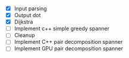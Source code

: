 - [X] Input parsing
- [X] Output dot
- [X] Dijkstra
- [ ] Implement c++ simple greedy spanner
- [ ] Cleanup
- [ ] Implement C++ pair decomposition spanner
- [ ] Implement GPU pair decomposition spanner
